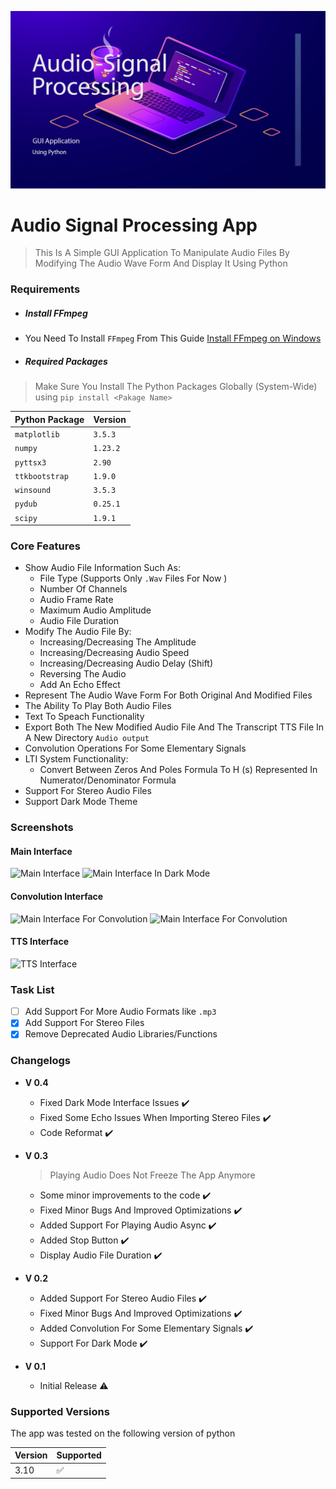 ![](https://github.com/shalabycr7/Audio-Signal-Proccessing-App-GUI-in-Python/blob/Features/Cover%20Design.png)

# Audio Signal Processing App

> This Is A Simple GUI Application To Manipulate Audio Files By Modifying The Audio Wave Form And Display It Using
> Python

### Requirements

* ##### Install FFmpeg

* You Need To Install `FFmpeg` From This
  Guide [Install FFmpeg on Windows](<https://www.wikihow.com/Install-FFmpeg-on-Windows>)

* ##### Required Packages

> Make Sure You Install The Python Packages Globally (System-Wide) using `pip install <Pakage Name>`

| Python Package | Version  |
|----------------|----------|
| `matplotlib`   | `3.5.3`  |
| `numpy`        | `1.23.2` |
| `pyttsx3`      | `2.90`   |
| `ttkbootstrap` | `1.9.0`  |
| `winsound`     | `3.5.3`  |
| `pydub`        | `0.25.1` |
| `scipy`        | `1.9.1`  |

### Core Features

* Show Audio File Information Such As:
    * File Type (Supports Only `.Wav` Files For Now )
    * Number Of Channels
    * Audio Frame Rate
    * Maximum Audio Amplitude
    * Audio File Duration
* Modify The Audio File By:
    * Increasing/Decreasing The Amplitude
    * Increasing/Decreasing Audio Speed
    * Increasing/Decreasing Audio Delay (Shift)
    * Reversing The Audio
    * Add An Echo Effect
* Represent The Audio Wave Form For Both Original And Modified Files
* The Ability To Play Both Audio Files
* Text To Speach Functionality
* Export Both The New Modified Audio File And The Transcript TTS File In A New Directory `Audio output`
* Convolution Operations For Some Elementary Signals
* LTI System Functionality:
    * Convert Between Zeros And Poles Formula To H (s) Represented In Numerator/Denominator Formula
* Support For Stereo Audio Files
* Support Dark Mode Theme

### Screenshots

#### Main Interface

![Main Interface][s1]
![Main Interface In Dark Mode][s2]

#### Convolution Interface

![Main Interface For Convolution][s3]
![Main Interface For Convolution][s4]

#### TTS Interface

![TTS Interface][s5]


[s1]: https://github.com/shalabycr7/Audio-Signal-Proccessing-App-GUI-in-Python/blob/b9debebd0c047fa9d33f3abca1ebfea73e21faf2/Screenshots/11.png "Main Interface"

[s2]: https://github.com/shalabycr7/Audio-Signal-Proccessing-App-GUI-in-Python/blob/b9debebd0c047fa9d33f3abca1ebfea73e21faf2/Screenshots/22.png "Main Interface In Dark Mode"

[s3]: https://github.com/shalabycr7/Audio-Signal-Proccessing-App-GUI-in-Python/blob/b9debebd0c047fa9d33f3abca1ebfea73e21faf2/Screenshots/33.png "Main Interface For Convolution"

[s4]: https://github.com/shalabycr7/Audio-Signal-Proccessing-App-GUI-in-Python/blob/b9debebd0c047fa9d33f3abca1ebfea73e21faf2/Screenshots/44.png "Main Interface For Convolution"

[s5]: https://github.com/shalabycr7/Audio-Signal-Proccessing-App-GUI-in-Python/blob/b9debebd0c047fa9d33f3abca1ebfea73e21faf2/Screenshots/55.png "TTS Interface"

### Task List

- [ ] Add Support For More Audio Formats like `.mp3`
- [x] Add Support For Stereo Files
- [x] Remove Deprecated Audio Libraries/Functions

### Changelogs

* **V 0.4**
    * Fixed Dark Mode Interface Issues :heavy_check_mark:
    * Fixed Some Echo Issues When Importing Stereo Files :heavy_check_mark:
    * Code Reformat :heavy_check_mark:

* **V 0.3**
  > Playing Audio Does Not Freeze The App Anymore
    * Some minor improvements to the code :heavy_check_mark:
    * Fixed Minor Bugs And Improved Optimizations :heavy_check_mark:
    * Added Support For Playing Audio Async :heavy_check_mark:
    * Added Stop Button :heavy_check_mark:
    * Display Audio File Duration :heavy_check_mark:

* **V 0.2**
    * Added Support For Stereo Audio Files :heavy_check_mark:
    * Fixed Minor Bugs And Improved Optimizations :heavy_check_mark:
    * Added Convolution For Some Elementary Signals :heavy_check_mark:
    * Support For Dark Mode :heavy_check_mark:
* **V 0.1**
    * Initial Release :warning:

### Supported Versions

The app was tested on the following version of python

| Version | Supported          |
|---------|--------------------|
| 3.10    | :white_check_mark: |

